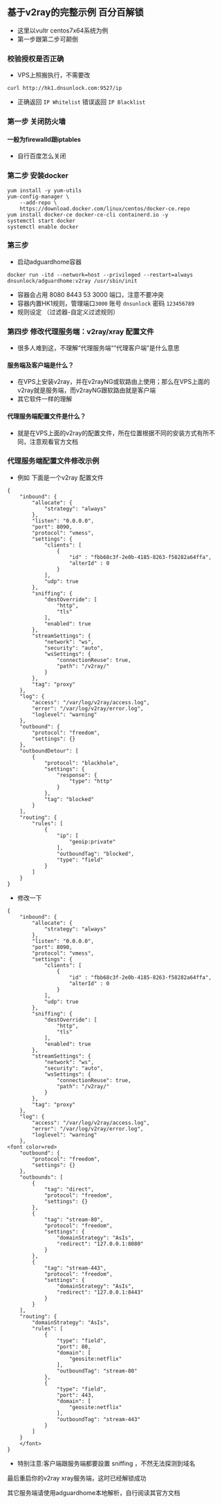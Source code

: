 ## 基于v2ray的完整示例 百分百解锁

- 这里以vultr centos7x64系统为例
- 第一步跟第二步可颠倒

### 校验授权是否正确

- VPS上照搬执行，不需要改

```
curl http://hk1.dnsunlock.com:9527/ip
```

- 正确返回 `IP Whitelist` 错误返回 `IP Blacklist`

### 第一步 关闭防火墙

#### 一般为firewalld跟iptables

  * 自行百度怎么关闭

### 第二步 安装docker

```
yum install -y yum-utils
yum-config-manager \
    --add-repo \
    https://download.docker.com/linux/centos/docker-ce.repo
yum install docker-ce docker-ce-cli containerd.io -y
systemctl start docker
systemctl enable docker
```

### 第三步

- 启动adguardhome容器

```
docker run -itd --network=host --privileged --restart=always dnsunlock/adguardhome:v2ray /usr/sbin/init
```

- 容器会占用 8080 8443 53 3000 端口，注意不要冲突
- 容器内置HK1规则，管理端口`3000` 账号 `dnsunlock` 密码 `123456789`
- 规则设定 （过滤器-自定义过滤规则）

### 第四步 修改代理服务端：v2ray/xray 配置文件
 
- 很多人难到这，不理解“代理服务端““代理客户端”是什么意思 

#### 服务端及客户端是什么？

  * 在VPS上安装v2ray，并在v2rayNG或软路由上使用；那么在VPS上面的v2ray就是服务端，而v2rayNG跟软路由就是客户端
  * 其它软件一样的理解

#### 代理服务端配置文件是什么？

  * 就是在VPS上面的v2ray的配置文件，所在位置根据不同的安装方式有所不同，注意观看官方文档


### 代理服务端配置文件修改示例

- 例如 下面是一个v2ray 配置文件

```
{
    "inbound": {
        "allocate": {
            "strategy": "always"
        },
        "listen": "0.0.0.0",
        "port": 8090,
        "protocol": "vmess",
        "settings": {
            "clients": [
                {
                    "id" : "fbb68c3f-2e0b-4185-8263-f58282a64ffa",
                    "alterId" : 0
                }
            ],
            "udp": true
        },
        "sniffing": {
            "destOverride": [
                "http",
                "tls"
            ],
            "enabled": true
        },
        "streamSettings": {
            "network": "ws",
            "security": "auto",
            "wsSettings": {
                "connectionReuse": true,
                "path": "/v2ray/"
            }
        },
        "tag": "proxy"
    },
    "log": {
        "access": "/var/log/v2ray/access.log",
        "error": "/var/log/v2ray/error.log",
        "loglevel": "warning"
    },
    "outbound": {
        "protocol": "freedom",
        "settings": {}
    },
    "outboundDetour": [
        {
            "protocol": "blackhole",
            "settings": {
                "response": {
                    "type": "http"
                }
            },
            "tag": "blocked"
        }
    ],
    "routing": {
        "rules": [
            {
                "ip": [
                    "geoip:private"
                ],
                "outboundTag": "blocked",
                "type": "field"
            }
        ]
    }
}
```

- 修改一下

```
{
    "inbound": {
        "allocate": {
            "strategy": "always"
        },
        "listen": "0.0.0.0",
        "port": 8090,
        "protocol": "vmess",
        "settings": {
            "clients": [
                {
                    "id" : "fbb68c3f-2e0b-4185-8263-f58282a64ffa",
                    "alterId" : 0
                }
            ],
            "udp": true
        },
        "sniffing": {
            "destOverride": [
                "http",
                "tls"
            ],
            "enabled": true
        },
        "streamSettings": {
            "network": "ws",
            "security": "auto",
            "wsSettings": {
                "connectionReuse": true,
                "path": "/v2ray/"
            }
        },
        "tag": "proxy"
    },
    "log": {
        "access": "/var/log/v2ray/access.log",
        "error": "/var/log/v2ray/error.log",
        "loglevel": "warning"
    },
<font color=red>
    "outbound": {
        "protocol": "freedom",
        "settings": {}
    },
    "outbounds": [
        {
            "tag": "direct",
            "protocol": "freedom",
            "settings": {}
        },
        {
            "tag": "stream-80",
            "protocol": "freedom",
            "settings": {
                "domainStrategy": "AsIs",
                "redirect": "127.0.0.1:8080"
            }
        },
        {
            "tag": "stream-443",
            "protocol": "freedom",
            "settings": {
                "domainStrategy": "AsIs",
                "redirect": "127.0.0.1:8443"
            }
        }
    ],
    "routing": {
        "domainStrategy": "AsIs",
        "rules": [
            {
                "type": "field",
                "port": 80,
                "domain": [
                    "geosite:netflix"
                ],
                "outboundTag": "stream-80"
            },
            {
                "type": "field",
                "port": 443,
                "domain": [
                    "geosite:netflix"
                ],
                "outboundTag": "stream-443"
            }
        ]
    }
    </font>
}
```

- 特别注意:客户端跟服务端都要設置 sniffing ，不然无法探测到域名

最后重启你的v2ray xray服务端，这时已经解锁成功

其它服务端请使用adguardhome本地解析，自行阅读其官方文档



